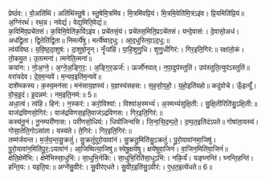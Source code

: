 

  
प्रेष्ठं॑व:। वो॒अति॑थिं। अति॑थिंस्तु॒षे। स्तु॒षेमि॒त्रमि॑व। मि॒त्रमि॑वप्रि॒यं। मि॒त्रमि॒वेति॑मि॒त्रंऽइ॑व। प्रि॒यमिति॑प्रि॒यं॥ अ॒ग्निंरथं॑। रथ॒न्न। नवेद्यं॑। वेद्य॒मिति॒वेद्यं॑॥  
क॒विमि॑व॒प्रचे॑तसं। क॒विमि॒वेति॑क॒विंऽइ॑व। प्रचे॑तसं॒यं। प्रचे॑तस॒मिति॒प्रऽचे॑तसं। यन्दे॒वास॑:। दे॒वासो॒अध॑। अध॑द्वि॒ता। द्वि॒तेति॑द्वि॒ता॥ निमर्त्ये॑षु। मर्त्ये॑ष्वाद॒धु:। आ॒द॒धुरित्या॒ऽद॒धु:॥  
त्वंय॑विष्ठ। य॒वि॒ष्ठ॒दा॒शुष॑:। दा॒शुषो॒नॄन्। नॄँःपा॑हि। पा॒हि॒शृ॒णु॒धि। शृ॒णु॒धीगिर॑:। गिर॒इति॒गिर॑:॥ रक्षा॑तो॒कं। तो॒कमु॒त। उ॒तत्मना॑। त्मनेति॒त्मना॑॥  
कया॑न:। नो॒अ॒ग्ने॒। अ॒ग्ने॒अ॒ङ्गि॒र॒:। अ॒ङ्गि॒र॒ऊर्ज॑:। ऊर्जो॑नपात्। न॒पा॒दुप॑स्तुतिं। उप॑स्तुति॒त्युप॑ऽस्तुतिं॥ वरा॑यदेव। दे॒व॒म॒न्यवे॑। म॒न्यव॒इति॑म॒न्यवे॑॥  
दाशे॑मकस्य। क॒स्य॒मन॑सा। मन॑साय॒ज्ञस्य॑। य॒ज्ञस्य॑सहस:। स॒ह॒सो॒य॒हो॒। य॒हो॒इति॑यहो॥ कदु॑वोचे। ऊँ॒इत्यूँ॑। वो॒च॒इ॒दं। इ॒दन्नम॑:। नम॒इति॒नम॑:॥ 5॥  
अधा॒त्वं। त्वंहि। हिन॑:। न॒स्कर॑:। करो॒विश्वा॑:। विश्वा॑अ॒स्मभ्यं॑। अ॒स्मभ्यं॑सुक्षि॒ती:। सु॒क्षि॒तीरिति॑सु॒ऽक्षि॒ती:॥ वाज॑द्रविणसो॒गिर॑:। वाज॑द्रविणस॒इति॒वाज॑ऽद्रविणस:। गिर॒इति॒गिर॑:॥  
कस्य॑नू॒नं। नू॒नम्परी॑णास:। परी॑णसो॒धिय॑:। धियो॑जिन्वसि। जि॒न्व॒सि॒द॒म्प॒ते॒। द॒म्प॒त॒इति॑दंऽपते॥ गोषा॑ता॒यस्य॑। गोसा॒तेति॒गोऽसा॑ता। यस्य॑ते। ते॒गिर॑:। गिर॒इति॒गिर॑:॥  
तम्म॑र्जयन्त। म॒र्ज॒य॒न्त॒सु॒क्रतुं॑। सु॒क्रतुं॑पुरो॒यावा॑नं। सु॒क्रतु॒मिति॑सु॒ऽक्रतुं॑। पु॒रो॒यावा॑नमा॒जिषु॑। पु॒रो॒यावा॑न॒मिति॑पु॒र॒:ऽयावा॑नं। आ॒जिष्वित्या॒जिषु॑॥ स्वेषु॒क्षये॑षु। क्षये॑षुवा॒जिनं॑। वा॒जिन॒मिति॑वा॒जिनं॑॥  
क्षेति॒क्षेमे॑भि:। क्षेमे॑भिस्सा॒धुभि॑:। सा॒धुभि॒र्नकि॑:। सा॒धुभि॒रिति॑सा॒धुऽभि॑:। नकि॒र्यं। यङ्घ्नन्ति॑। घ्नन्ति॒हन्ति॑। हन्ति॒य:। यइति॒य:॥ अग्ने॑सु॒वीर॑:। सु॒वीर॑एधते। सु॒वीर॒इति॑सु॒ऽवीर॑:। ए॒ध॒त॒इत्ये॑धते॥ 6॥  
